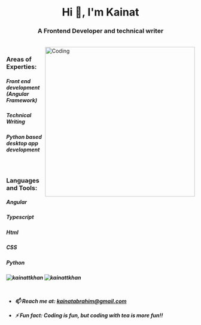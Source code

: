 

<h1 align="center">Hi 👋, I'm Kainat</h1>
<h3 align="center">A Frontend Developer and technical writer</h3><br>

<img align="right" alt="Coding" width="400" src="https://miro.medium.com/max/1400/1*qdAW1TjCN57h1lbuuzvchg.gif">

<h3 align="left"><b>Areas of Experties:<b></h3>
<h5>Front end development (Angular Framework) <h5> 
<h5>Technical Writing<h5>
<h5>Python based desktop app development<h5>

<p align="left">
</p><br>

<h3 align="left"><b>Languages and Tools:<b></h3>
  
  <h5> Angular <h5>
  <h5> Typescript <h5>
  <h5> Html <h5>
  <h5> CSS <h5>
  <h5> Python <h5>

<p><img align="left" src="https://github-readme-stats.vercel.app/api/top-langs?username=kainattkhan&show_icons=true&locale=en&layout=compact" alt="kainattkhan" /></p>



<p><img align="center" src="https://github-readme-streak-stats.herokuapp.com/?user=kainattkhan&" alt="kainattkhan" /></p><br>


- 📫 Reach me at: **kainatabrahim@gmail.com**

- ⚡ Fun fact: **Coding is fun, but coding with tea is more fun!!**

